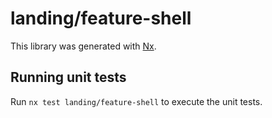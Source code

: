 # landing/feature-shell

This library was generated with [Nx](https://nx.dev).

## Running unit tests

Run `nx test landing/feature-shell` to execute the unit tests.
